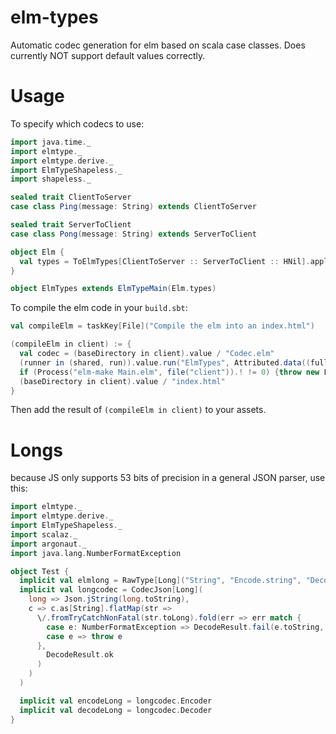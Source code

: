# elm-types

Automatic codec generation for elm based on scala case classes. Does currently
NOT support default values correctly.

# Usage

To specify which codecs to use:

```scala
import java.time._
import elmtype._
import elmtype.derive._
import ElmTypeShapeless._
import shapeless._

sealed trait ClientToServer
case class Ping(message: String) extends ClientToServer

sealed trait ServerToClient
case class Pong(message: String) extends ServerToClient

object Elm {
  val types = ToElmTypes[ClientToServer :: ServerToClient :: HNil].apply
}

object ElmTypes extends ElmTypeMain(Elm.types)
```

To compile the elm code in your `build.sbt`:

```scala
val compileElm = taskKey[File]("Compile the elm into an index.html")

(compileElm in client) := {
  val codec = (baseDirectory in client).value / "Codec.elm"
  (runner in (shared, run)).value.run("ElmTypes", Attributed.data((fullClasspath in shared in Compile).value), Seq(codec.toString), streams.value.log)
  if (Process("elm-make Main.elm", file("client")).! != 0) {throw new Exception("elm build failed!")}
  (baseDirectory in client).value / "index.html"
}
```

Then add the result of `(compileElm in client)` to your assets.

# Longs

because JS only supports 53 bits of precision in a general JSON parser, use this:

```scala
import elmtype._
import elmtype.derive._
import ElmTypeShapeless._
import scalaz._
import argonaut._
import java.lang.NumberFormatException

object Test {
  implicit val elmlong = RawType[Long]("String", "Encode.string", "Decode.string")
  implicit val longcodec = CodecJson[Long](
    long => Json.jString(long.toString),
    c => c.as[String].flatMap(str =>
      \/.fromTryCatchNonFatal(str.toLong).fold(err => err match {
        case e: NumberFormatException => DecodeResult.fail(e.toString, c.history)
        case e => throw e
      },
        DecodeResult.ok
      )
    )
  )

  implicit val encodeLong = longcodec.Encoder
  implicit val decodeLong = longcodec.Decoder
}
```
